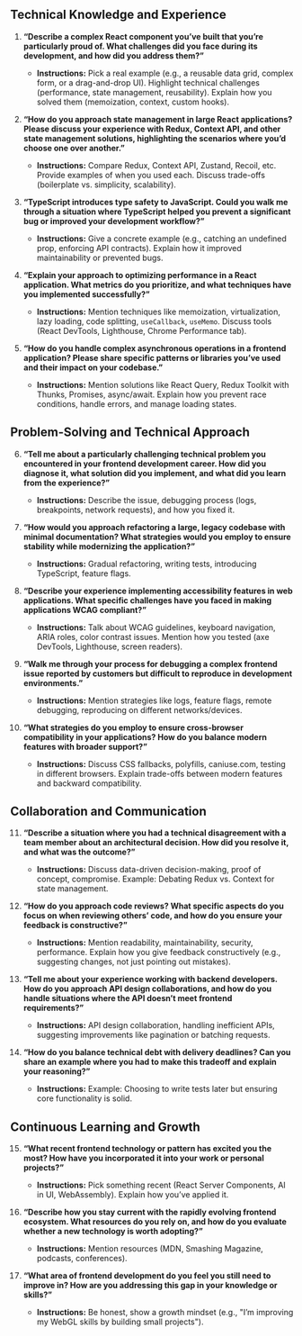 ## Technical Knowledge and Experience

1.  **“Describe a complex React component you’ve built that you’re particularly proud of. What challenges did you face during its development, and how did you address them?”**
    * **Instructions:** Pick a real example (e.g., a reusable data grid, complex form, or a drag-and-drop UI). Highlight technical challenges (performance, state management, reusability). Explain how you solved them (memoization, context, custom hooks).

2.  **“How do you approach state management in large React applications? Please discuss your experience with Redux, Context API, and other state management solutions, highlighting the scenarios where you’d choose one over another.”**
    * **Instructions:** Compare Redux, Context API, Zustand, Recoil, etc. Provide examples of when you used each. Discuss trade-offs (boilerplate vs. simplicity, scalability).

3.  **“TypeScript introduces type safety to JavaScript. Could you walk me through a situation where TypeScript helped you prevent a significant bug or improved your development workflow?”**
    * **Instructions:** Give a concrete example (e.g., catching an undefined prop, enforcing API contracts). Explain how it improved maintainability or prevented bugs.

4.  **“Explain your approach to optimizing performance in a React application. What metrics do you prioritize, and what techniques have you implemented successfully?”**
    * **Instructions:** Mention techniques like memoization, virtualization, lazy loading, code splitting, `useCallback`, `useMemo`. Discuss tools (React DevTools, Lighthouse, Chrome Performance tab).

5.  **“How do you handle complex asynchronous operations in a frontend application? Please share specific patterns or libraries you’ve used and their impact on your codebase.”**
    * **Instructions:** Mention solutions like React Query, Redux Toolkit with Thunks, Promises, async/await. Explain how you prevent race conditions, handle errors, and manage loading states.

## Problem-Solving and Technical Approach

6.  **“Tell me about a particularly challenging technical problem you encountered in your frontend development career. How did you diagnose it, what solution did you implement, and what did you learn from the experience?”**
    * **Instructions:** Describe the issue, debugging process (logs, breakpoints, network requests), and how you fixed it.

7.  **“How would you approach refactoring a large, legacy codebase with minimal documentation? What strategies would you employ to ensure stability while modernizing the application?”**
    * **Instructions:** Gradual refactoring, writing tests, introducing TypeScript, feature flags.

8.  **“Describe your experience implementing accessibility features in web applications. What specific challenges have you faced in making applications WCAG compliant?”**
    * **Instructions:** Talk about WCAG guidelines, keyboard navigation, ARIA roles, color contrast issues. Mention how you tested (axe DevTools, Lighthouse, screen readers).

9.  **“Walk me through your process for debugging a complex frontend issue reported by customers but difficult to reproduce in development environments.”**
    * **Instructions:** Mention strategies like logs, feature flags, remote debugging, reproducing on different networks/devices.

10. **“What strategies do you employ to ensure cross-browser compatibility in your applications? How do you balance modern features with broader support?”**
    * **Instructions:** Discuss CSS fallbacks, polyfills, caniuse.com, testing in different browsers. Explain trade-offs between modern features and backward compatibility.

## Collaboration and Communication

11. **“Describe a situation where you had a technical disagreement with a team member about an architectural decision. How did you resolve it, and what was the outcome?”**
    * **Instructions:** Discuss data-driven decision-making, proof of concept, compromise. Example: Debating Redux vs. Context for state management.

12. **“How do you approach code reviews? What specific aspects do you focus on when reviewing others’ code, and how do you ensure your feedback is constructive?”**
    * **Instructions:** Mention readability, maintainability, security, performance. Explain how you give feedback constructively (e.g., suggesting changes, not just pointing out mistakes).

13. **“Tell me about your experience working with backend developers. How do you approach API design collaborations, and how do you handle situations where the API doesn’t meet frontend requirements?”**
    * **Instructions:** API design collaboration, handling inefficient APIs, suggesting improvements like pagination or batching requests.

14. **“How do you balance technical debt with delivery deadlines? Can you share an example where you had to make this tradeoff and explain your reasoning?”**
    * **Instructions:** Example: Choosing to write tests later but ensuring core functionality is solid.

## Continuous Learning and Growth

15. **“What recent frontend technology or pattern has excited you the most? How have you incorporated it into your work or personal projects?”**
    * **Instructions:** Pick something recent (React Server Components, AI in UI, WebAssembly). Explain how you’ve applied it.

16. **“Describe how you stay current with the rapidly evolving frontend ecosystem. What resources do you rely on, and how do you evaluate whether a new technology is worth adopting?”**
    * **Instructions:** Mention resources (MDN, Smashing Magazine, podcasts, conferences).

17. **“What area of frontend development do you feel you still need to improve in? How are you addressing this gap in your knowledge or skills?”**
    * **Instructions:** Be honest, show a growth mindset (e.g., "I’m improving my WebGL skills by building small projects").
